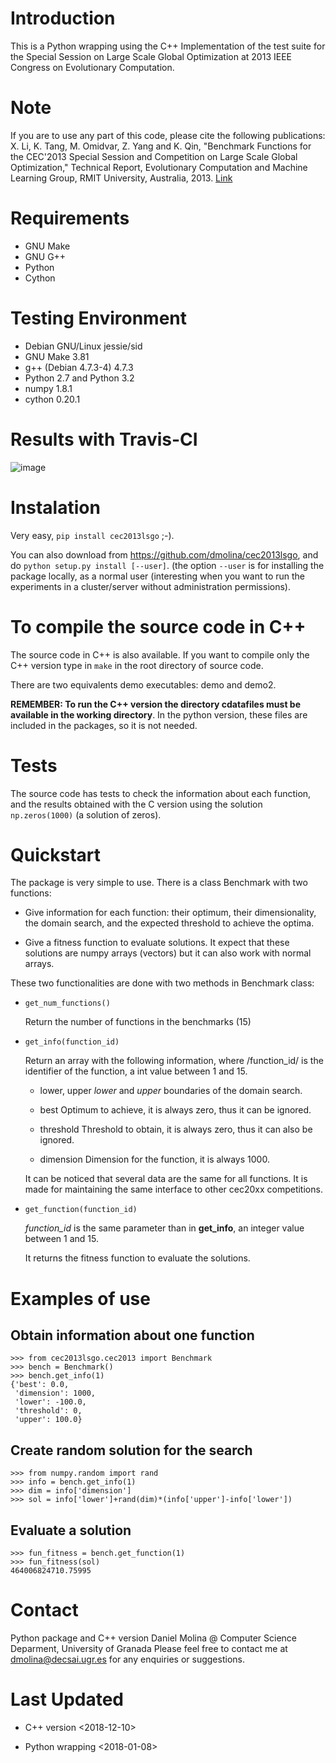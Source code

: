# Introduction

This is a Python wrapping using the C++ Implementation of the test suite for the Special Session on Large Scale Global Optimization at 2013 IEEE Congress on Evolutionary Computation.

# Note

If you are to use any part of this code, please cite the following publications:
X. Li, K. Tang, M. Omidvar, Z. Yang and K. Qin, "Benchmark Functions for the CEC'2013 Special Session and Competition on Large Scale Global Optimization," Technical Report, Evolutionary Computation and Machine Learning Group, RMIT University, Australia, 2013. 
[Link](http://goanna.cs.rmit.edu.au/~xiaodong/cec13-lsgo/competition/)

# Requirements

- GNU Make
- GNU G++
- Python
- Cython

# Testing Environment

- Debian GNU/Linux jessie/sid
- GNU Make 3.81
- g++ (Debian 4.7.3-4) 4.7.3
- Python 2.7 and Python 3.2
- numpy 1.8.1
- cython 0.20.1

# Results with Travis-CI

![image](https://api.travis-ci.org/dmolina/cec2013lsgo.svg?branch=master)

# Instalation

Very easy, `pip install cec2013lsgo` ;-). 

You can also download from https://github.com/dmolina/cec2013lsgo, and do `python setup.py install [--user]`.
(the option `--user` is for installing the package locally, as a normal user (interesting when you want to run the experiments in a cluster/server without administration permissions).

# To compile the source code in C++

The source code in C++ is also available. If you want to compile only the C++
version type in `make` in the root directory of source code. 

There are two equivalents demo executables: demo and demo2. 

**REMEMBER: To run the C++ version the directory cdatafiles must be available in the working directory**. 
In the python version, these files are included in the packages, so it is not needed. 

# Tests

The source code has tests to check the information about each function, and the results obtained
with the C version using the solution `np.zeros(1000)` (a solution of zeros).

# Quickstart

The package is very simple to use. There is a class Benchmark with two functions:

- Give information for each function: their optimum, their dimensionality, the domain search, and the
  expected threshold to achieve the optima.

- Give a fitness function to evaluate solutions. It expect that these solutions are numpy arrays
  (vectors) but it can also work with normal arrays.

These two functionalities are done with two methods in Benchmark class:

- `get_num_functions()`

  Return the number of functions in the benchmarks (15)

- `get_info(function_id)`

  Return an array with the following information, where /function_id/ is the identifier of the function, a int value between 1 and 15.

    - lower, upper
        *lower* and *upper* boundaries of the domain search. 

    - best
        Optimum to achieve, it is always zero, thus it can be ignored.

    - threshold
        Threshold to obtain, it is always zero, thus it can also be ignored.

    - dimension
        Dimension for the function, it is always 1000.

    It can be noticed that several data are the same for all functions. It is made for maintaining the 
    same interface to other cec20xx competitions.

- `get_function(function_id)`

  *function_id* is the same parameter than in **get_info**, an integer value between 1 and 15.
  
  It returns the fitness function to evaluate the solutions.

# Examples of use

## Obtain information about one function

```
>>> from cec2013lsgo.cec2013 import Benchmark
>>> bench = Benchmark()
>>> bench.get_info(1)
{'best': 0.0,
 'dimension': 1000,
 'lower': -100.0,
 'threshold': 0,
 'upper': 100.0}
```

## Create random solution for the search

```
>>> from numpy.random import rand
>>> info = bench.get_info(1)
>>> dim = info['dimension']
>>> sol = info['lower']+rand(dim)*(info['upper']-info['lower'])
```

## Evaluate a solution

```
>>> fun_fitness = bench.get_function(1)
>>> fun_fitness(sol)
464006824710.75995
```

# Contact

Python package and C++ version
  Daniel Molina @ Computer Science Deparment, University of Granada
  Please feel free to contact me at <dmolina@decsai.ugr.es> for any enquiries or suggestions.

# Last Updated

- C++ version
  <2018-12-10>

- Python wrapping
  <2018-01-08>
